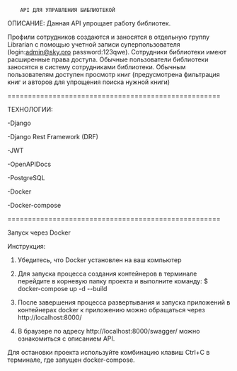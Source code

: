 ﻿        API ДЛЯ УПРАВЛЕНИЯ БИБЛИОТЕКОЙ

ОПИСАНИЕ:
Данная API упрощает работу библиотек. 

Профили сотрудников создаются и заносятся в отдельную группу Librarian с помощью учетной записи суперпользователя (login:admin@sky.pro password:123qwe).
Сотрудники библиотеки имеют расширенные права доступа. 
Обычные пользователи библиотеки заносятся в систему сотрудниками библиотеки. 
Обычным пользователям доступен просмотр книг (предусмотрена фильтрация книг и авторов для упрощения поиска нужной книги)


====================================================

ТЕХНОЛОГИИ:

-Django 

-Django Rest Framework (DRF)

-JWT

-OpenAPIDocs

-PostgreSQL

-Docker

-Docker-compose
 

====================================================


Запуск через Docker

Инструкция:

1. Убедитесь, что Docker установлен на ваш компьютер

2. Для запуска процесса создания контейнеров в терминале перейдите в корневую папку проекта и выполните команду:
$ docker-compose up -d --build

3. После завершения процесса развертывания и запуска приложений в контейнерах docker  к приложению можно обращаться через http://localhost:8000/

4. В браузере по адресу http://localhost:8000/swagger/ можно ознакомиться с описанием API.


Для остановки проекта используйте комбинацию клавиш Ctrl+C в терминале, где запущен docker-compose.

